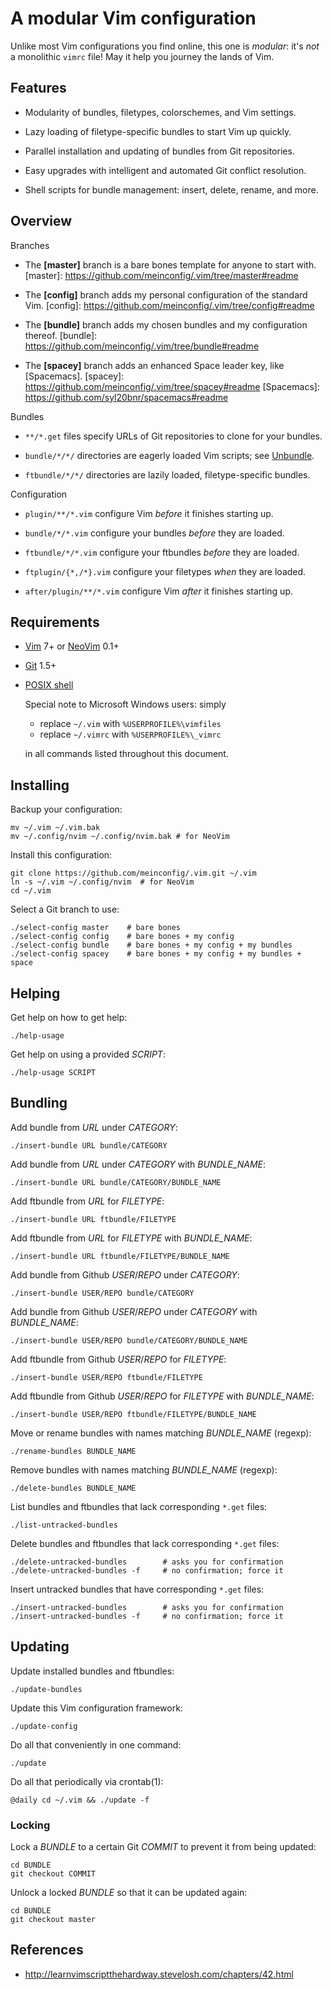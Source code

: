 # A modular Vim configuration

Unlike most Vim configurations you find online, this one is _modular_: it's
*not* a monolithic `vimrc` file!  May it help you journey the lands of Vim.

## Features

* Modularity of bundles, filetypes, colorschemes, and Vim settings.

* Lazy loading of filetype-specific bundles to start Vim up quickly.

* Parallel installation and updating of bundles from Git repositories.

* Easy upgrades with intelligent and automated Git conflict resolution.

* Shell scripts for bundle management: insert, delete, rename, and more.

## Overview

Branches

* The **[master]** branch is a bare bones template for anyone to start with.
[master]: https://github.com/meinconfig/.vim/tree/master#readme

* The **[config]** branch adds my personal configuration of the standard Vim.
[config]: https://github.com/meinconfig/.vim/tree/config#readme

* The **[bundle]** branch adds my chosen bundles and my configuration thereof.
[bundle]: https://github.com/meinconfig/.vim/tree/bundle#readme

* The **[spacey]** branch adds an enhanced Space leader key, like [Spacemacs].
[spacey]: https://github.com/meinconfig/.vim/tree/spacey#readme
[Spacemacs]: https://github.com/syl20bnr/spacemacs#readme

Bundles

* `**/*.get` files specify URLs of Git repositories to clone for your bundles.

* `bundle/*/*/` directories are eagerly loaded Vim scripts; see [Unbundle].

* `ftbundle/*/*/` directories are lazily loaded, filetype-specific bundles.

Configuration

* `plugin/**/*.vim` configure Vim _before_ it finishes starting up.

* `bundle/*/*.vim` configure your bundles _before_ they are loaded.

* `ftbundle/*/*.vim` configure your ftbundles _before_ they are loaded.

* `ftplugin/{*,/*}.vim` configure your filetypes _when_ they are loaded.

* `after/plugin/**/*.vim` configure Vim _after_ it finishes starting up.

## Requirements

* [Vim](http://www.vim.org/) 7+ or [NeoVim](https://neovim.io/) 0.1+

* [Git](http://git-scm.com/) 1.5+

* [POSIX shell](http://pubs.opengroup.org/onlinepubs/9699919799/utilities/V3_chap02.html)

  Special note to Microsoft Windows users: simply

  * replace `~/.vim` with `%USERPROFILE%\vimfiles`
  * replace `~/.vimrc` with `%USERPROFILE%\_vimrc`

  in all commands listed throughout this document.

[Unbundle]: https://github.com/meinconfig/vim-unbundle#readme

## Installing

Backup your configuration:

    mv ~/.vim ~/.vim.bak
    mv ~/.config/nvim ~/.config/nvim.bak # for NeoVim

Install this configuration:

    git clone https://github.com/meinconfig/.vim.git ~/.vim
    ln -s ~/.vim ~/.config/nvim  # for NeoVim
    cd ~/.vim

Select a Git branch to use:

    ./select-config master    # bare bones
    ./select-config config    # bare bones + my config
    ./select-config bundle    # bare bones + my config + my bundles
    ./select-config spacey    # bare bones + my config + my bundles + space

## Helping

Get help on how to get help:

    ./help-usage

Get help on using a provided *SCRIPT*:

    ./help-usage SCRIPT

## Bundling

Add bundle from *URL* under *CATEGORY*:

    ./insert-bundle URL bundle/CATEGORY

Add bundle from *URL* under *CATEGORY* with *BUNDLE_NAME*:

    ./insert-bundle URL bundle/CATEGORY/BUNDLE_NAME

Add ftbundle from *URL* for *FILETYPE*:

    ./insert-bundle URL ftbundle/FILETYPE

Add ftbundle from *URL* for *FILETYPE* with *BUNDLE_NAME*:

    ./insert-bundle URL ftbundle/FILETYPE/BUNDLE_NAME

Add bundle from Github *USER*/*REPO* under *CATEGORY*:

    ./insert-bundle USER/REPO bundle/CATEGORY

Add bundle from Github *USER*/*REPO* under *CATEGORY* with *BUNDLE_NAME*:

    ./insert-bundle USER/REPO bundle/CATEGORY/BUNDLE_NAME

Add ftbundle from Github *USER*/*REPO* for *FILETYPE*:

    ./insert-bundle USER/REPO ftbundle/FILETYPE

Add ftbundle from Github *USER*/*REPO* for *FILETYPE* with *BUNDLE_NAME*:

    ./insert-bundle USER/REPO ftbundle/FILETYPE/BUNDLE_NAME

Move or rename bundles with names matching *BUNDLE_NAME* (regexp):

    ./rename-bundles BUNDLE_NAME

Remove bundles with names matching *BUNDLE_NAME* (regexp):

    ./delete-bundles BUNDLE_NAME

List bundles and ftbundles that lack corresponding `*.get` files:

    ./list-untracked-bundles

Delete bundles and ftbundles that lack corresponding `*.get` files:

    ./delete-untracked-bundles        # asks you for confirmation
    ./delete-untracked-bundles -f     # no confirmation; force it

Insert untracked bundles that have corresponding `*.get` files:

    ./insert-untracked-bundles        # asks you for confirmation
    ./insert-untracked-bundles -f     # no confirmation; force it

## Updating

Update installed bundles and ftbundles:

    ./update-bundles

Update this Vim configuration framework:

    ./update-config

Do all that conveniently in one command:

    ./update

Do all that periodically via crontab(1):

    @daily cd ~/.vim && ./update -f

### Locking

Lock a *BUNDLE* to a certain Git *COMMIT* to prevent it from being updated:

    cd BUNDLE
    git checkout COMMIT

Unlock a locked *BUNDLE* so that it can be updated again:

    cd BUNDLE
    git checkout master

## References

* http://learnvimscriptthehardway.stevelosh.com/chapters/42.html
